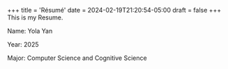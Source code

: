 +++
title = 'Résumé'
date = 2024-02-19T21:20:54-05:00
draft = false
+++
This is my Resume.

Name: Yola Yan

Year: 2025

Major: Computer Science and Cognitive Science
